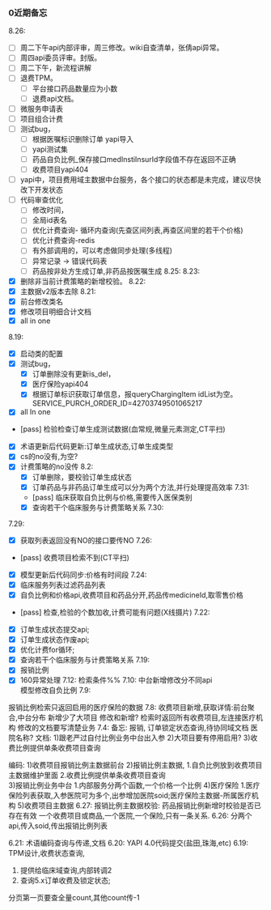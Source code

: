 ### 0近期备忘
8.26:
- [ ] 周二下午api内部评审，周三修改。wiki自查清单，张倩api异常。
- [ ] 周四api委员评审。封版。
- [ ] 周二下午，新流程讲解
- [ ] 退费TPM。
  - [ ] 平台接口药品数量应为小数
  - [ ] 退费api文档。
- [ ] 微服务申请表
- [ ] 项目组合计费 
- [ ] 测试bug，
  - [ ] 根据医嘱标识删除订单 yapi导入
  - [ ] yapi测试集
  - [ ] 药品自负比例_保存接口medInstiInsurId字段值不存在返回不正确
  - [ ] 收费项目yapi404
- [ ] yapi中，项目费用域主数据中台服务，各个接口的状态都是未完成，建议尽快改下开发状态
- [ ] 代码审查优化
  - [ ] 修改时间，
  - [ ] 全局id表名
  - [ ] 优化计费查询- 循环内查询(先查区间列表,再查区间里的若干个价格)
  - [ ] 优化计费查询-redis
  - [ ] 有外部调用的，可以考虑做同步处理(多线程)
  - [ ] 异常记录 -> 错误代码表
  - [ ] 药品按非处方生成订单,非药品按医嘱生成
8.25:
8.23:
- [x] 删除非当前计费策略的新增校验。
8.22:
- [x] 主数据v2版本去除
8.21:
- [x] 前台修改类名
- [x] 修改项目明细合计文档 
- [x] all in one 

8.19:
- [x] 启动类的配置 
- [x] 测试bug，
  - [x] 订单删除没有更新is_del，
  - [x] 医疗保险yapi404
  - [x] 根据订单标识获取订单信息，报queryChargingItem idList为空。SERVICE_PURCH_ORDER_ID=42703749501065217
- [x] all In one 
- [pass] 检验检查订单生成测试数据(血常规,微量元素测定,CT平扫)
- [x] 术语更新后代码更新:订单生成状态,订单生成类型
- [x] cs的no没有,为空?
- [x] 计费策略的no没传
8.2:
  - [x]  订单删除，要校验订单生成状态
  - [x]  订单药品与非药品订单生成可以分为两个方法,并行处理提高效率
7.31:
  - [pass] 临床获取自负比例与价格,需要传入医保类别
  - [x] 查询若干个临床服务与计费策略关系
7.30:

7.29:
  - [x] 获取列表返回没有NO的接口要传NO
7.26:
  - [pass] 收费项目检索不到(CT平扫)
  - [x] 模型更新后代码同步:价格有时间段
7.24:
  - [x] 临床服务列表过滤药品列表
  - [x] 自负比例和价格api,收费项目和药品分开,药品传medicineId,取零售价格
  - [pass] 检查,检验的个数加收,计费可能有问题(X线摄片)
7.22:
  - [x] 订单生成状态提交api;
  - [x] 订单生成状态作废api;
  - [x] 优化计费for循环;
  - [x] 查询若干个临床服务与计费策略关系
7.19:
  - [x] 报销比例
  - [x] 160异常处理
7.12:
  检索条件%%
7.10:
  中台新增修改分不同api\
  模型修改自负比例
7.9:
  
  报销比例检索只返回启用的医疗保险的数据
7.8:
  收费项目新增,获取详情:前台聚合,中台分布
  新增少了大项目
  修改和新增?
  检索时返回所有收费项目,左连接医疗机构
  修改的文档要写清楚业务
7.4:
  备忘:
    报销,
    订单锁定状态查询,待协同域文档
    医院名称?
  文档:
    1)跟老严过自付比例业务中台出入参
    2)大项目要有停用启用?
    3)收费比例提供单条收费项目查询  
  
  编码:
    1)收费项目报销比例主数据前台
    2)报销比例主数据,
      1.自负比例放到收费项目主数据维护里面
      2.收费比例提供单条收费项目查询  
    3)报销比例业务中台
      1.内部服务分两个函数,一个价格一个比例
    4)医疗保险
      1.医疗保险列表获取,入参医院可为多个,出参增加医院soid;医疗保险主数据-所属医疗机构
    5)收费项目主数据
6.27:
报销比例主数据校验:
  药品报销比例新增时校验是否已存在有效
  一个收费项目或商品,一个医院,一个保险,只有一条关系.
6.26:
  分两个api,传入soid,传出报销比例列表

6.21:
术语编码查询与传递,文档
6.20:
YAPI
4.0代码提交(盐田,珠海,etc)
6.19:
TPM设计,收费状态查询,
1.	提供给临床域查询,内部转调2
2.	查询5.x订单收费及锁定状态;

分页第一页要查全量count,其他count传-1 

